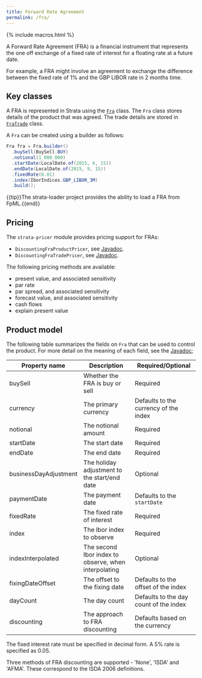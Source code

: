 ```yaml
---
title: Forward Rate Agreement
permalink: /fra/
---
```


{% include macros.html %}

A Forward Rate Agreement (FRA) is a financial instrument that represents the one off exchange of a fixed
rate of interest for a floating rate at a future date.

For example, a FRA might involve an agreement to exchange the difference between
the fixed rate of 1% and the GBP LIBOR rate in 2 months time.


## Key classes

A FRA is represented in Strata using the [`Fra`]({{site.baseurl}}/apidocs/com/opengamma/strata/product/fra/Fra.html) class.
The `Fra` class stores details of the product that was agreed.
The trade details are stored in [`FraTrade`]({{site.baseurl}}/apidocs/com/opengamma/strata/product/fra/FraTrade.html) class.

A `Fra` can be created using a builder as follows:

```java
Fra fra = Fra.builder()
  .buySell(BuySell.BUY)
  .notional(1_000_000)
  .startDate(LocalDate.of(2015, 6, 15))
  .endDate(LocalDate.of(2015, 9, 15))
  .fixedRate(0.01)
  .index(IborIndices.GBP_LIBOR_3M)
  .build();
```

{{tip}}The strata-loader project provides the ability to load a FRA from FpML.{{end}}


## Pricing

The `strata-pricer` module provides pricing support for FRAs:

* `DiscountingFraProductPricer`, see [Javadoc]({{site.baseurl}}/apidocs/com/opengamma/strata/pricer/fra/DiscountingFraProductPricer.html).
* `DiscountingFraTradePricer`, see [Javadoc]({{site.baseurl}}/apidocs/com/opengamma/strata/pricer/fra/DiscountingFraTradePricer.html).

The following pricing methods are available:

* present value, and associated sensitivity
* par rate
* par spread, and associated sensitivity
* forecast value, and associated sensitivity
* cash flows
* explain present value


## Product model

The following table summarizes the fields on `Fra` that can be used to control the product.
For more detail on the meaning of each field, see the
[Javadoc]({{site.baseurl}}/apidocs/com/opengamma/strata/product/fra/Fra.html);

| Property name     | Description | Required/Optional |
|-------------------|-------------|-------------------|
| buySell           | Whether the FRA is buy or sell | Required |
| currency          | The primary currency | Defaults to the currency of the index |
| notional          | The notional amount | Required |
| startDate         | The start date | Required |
| endDate           | The end date | Required |
| businessDayAdjustment | The holiday adjustment to the start/end date | Optional |
| paymentDate       | The payment date | Defaults to the `startDate` |
| fixedRate         | The fixed rate of interest | Required |
| index             | The Ibor index to observe | Required |
| indexInterpolated | The second Ibor index to observe, when interpolating | Optional |
| fixingDateOffset  | The offset to the fixing date | Defaults to the offset of the index |
| dayCount          | The day count | Defaults to the day count of the index |
| discounting       | The approach to FRA discounting | Defaults based on the currency |

The fixed interest rate must be specified in decimal form.
A 5% rate is specified as 0.05.

Three methods of FRA discounting are supported - 'None', 'ISDA' and 'AFMA'.
These correspond to the ISDA 2006 definitions.

